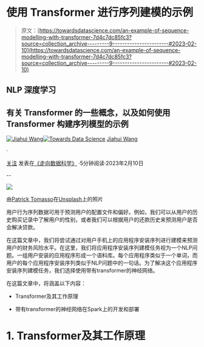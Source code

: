 # 使用 Transformer 进行序列建模的示例

> 原文：[https://towardsdatascience.com/an-example-of-sequence-modelling-with-transformer-7d4c7dc85fc3?source=collection_archive---------9-----------------------#2023-02-10](https://towardsdatascience.com/an-example-of-sequence-modelling-with-transformer-7d4c7dc85fc3?source=collection_archive---------9-----------------------#2023-02-10)

## NLP 深度学习

## 有关 Transformer 的一些概念，以及如何使用 Transformer 构建序列模型的示例

[](https://medium.com/@jhwang1992m?source=post_page-----7d4c7dc85fc3--------------------------------)[![Jiahui Wang](../Images/91350774d661092f429d1b0591af95f4.png)](https://medium.com/@jhwang1992m?source=post_page-----7d4c7dc85fc3--------------------------------)[](https://towardsdatascience.com/?source=post_page-----7d4c7dc85fc3--------------------------------)[![Towards Data Science](../Images/a6ff2676ffcc0c7aad8aaf1d79379785.png)](https://towardsdatascience.com/?source=post_page-----7d4c7dc85fc3--------------------------------) [Jiahui Wang](https://medium.com/@jhwang1992m?source=post_page-----7d4c7dc85fc3--------------------------------)

·

[关注](https://medium.com/m/signin?actionUrl=https%3A%2F%2Fmedium.com%2F_%2Fsubscribe%2Fuser%2F4037e6e33535&operation=register&redirect=https%3A%2F%2Ftowardsdatascience.com%2Fan-example-of-sequence-modelling-with-transformer-7d4c7dc85fc3&user=Jiahui+Wang&userId=4037e6e33535&source=post_page-4037e6e33535----7d4c7dc85fc3---------------------post_header-----------) 发表在[《走向数据科学》](https://towardsdatascience.com/?source=post_page-----7d4c7dc85fc3--------------------------------) ·5分钟阅读·2023年2月10日[](https://medium.com/m/signin?actionUrl=https%3A%2F%2Fmedium.com%2F_%2Fvote%2Ftowards-data-science%2F7d4c7dc85fc3&operation=register&redirect=https%3A%2F%2Ftowardsdatascience.com%2Fan-example-of-sequence-modelling-with-transformer-7d4c7dc85fc3&user=Jiahui+Wang&userId=4037e6e33535&source=-----7d4c7dc85fc3---------------------clap_footer-----------)

--

[](https://medium.com/m/signin?actionUrl=https%3A%2F%2Fmedium.com%2F_%2Fbookmark%2Fp%2F7d4c7dc85fc3&operation=register&redirect=https%3A%2F%2Ftowardsdatascience.com%2Fan-example-of-sequence-modelling-with-transformer-7d4c7dc85fc3&source=-----7d4c7dc85fc3---------------------bookmark_footer-----------)![](../Images/7516b578384db3e4826b2bf637a5ba5f.png)

由[Patrick Tomasso](https://unsplash.com/@impatrickt?utm_source=medium&utm_medium=referral)在[Unsplash](https://unsplash.com/?utm_source=medium&utm_medium=referral)上的照片

用户行为序列数据可用于预测用户的配置文件和偏好。例如，我们可以从用户的历史购买记录中了解用户的性别，或者我们可以根据用户的还款历史来预测用户是否会解决贷款。

在这篇文章中，我们将尝试通过对用户手机上的应用程序安装序列进行建模来预测用户的财务风险水平。在这里，我们将应用程序安装序列建模任务视为一个NLP问题。一组用户安装的应用程序形成一个语料库。每个应用程序类似于一个单词，而用户的每个应用程序安装序列类似于NLP问题中的一句话。为了解决这个应用程序安装序列建模任务，我们选择使用带有transformer的神经网络。

在这篇文章中，将涵盖以下内容：

+   Transformer及其工作原理

+   带有transformer的神经网络在Spark上的开发和部署

# 1\. Transformer及其工作原理
